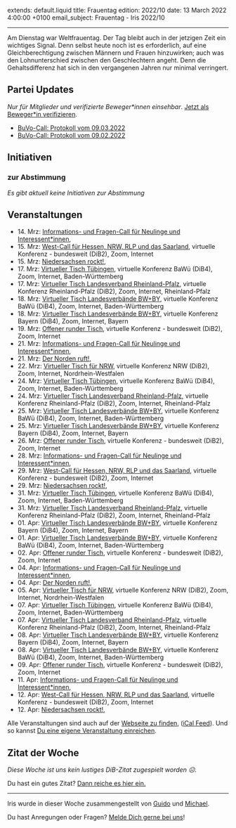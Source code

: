 
extends: default.liquid
title: Frauentag
edition: 2022/10
date: 13 March 2022 4:00:00 +0100
email_subject: Frauentag - Iris 2022/10

---
Am Dienstag war Weltfrauentag. Der Tag bleibt auch in der jetzigen Zeit ein wichtiges Signal. Denn selbst heute noch ist es erforderlich, auf eine Gleichberechtigung zwischen Männern und Frauen hinzuwirken; auch was den Lohnunterschied zwischen den Geschlechtern angeht. Denn die Gehaltsdifferenz hat sich in den vergangenen Jahren nur minimal verringert.

## Partei Updates

_Nur für Mitglieder und verifizierte Beweger\*innen einsehbar_. [Jetzt als Beweger\*in verifizieren](https://bewegung.jetzt/bewegerin-werden/).

 - [BuVo-Call: Protokoll vom 09.03.2022](https://marktplatz.bewegung.jetzt/t/buvo-call-protokoll-vom-09-03-2022/39399)
 - [BuVo-Call: Protokoll vom 09.02.2022](https://marktplatz.bewegung.jetzt/t/buvo-call-protokoll-vom-09-02-2022/39371)

## Initiativen

### zur Abstimmung
_Es gibt aktuell keine Initiativen zur Abstimmung_

## Veranstaltungen

 - 14.&nbsp;Mrz: [Informations- und Fragen-Call für Neulinge und Interessent*innen](https://bewegung.jetzt/veranstaltungen/informations-und-fragen-call-fuer-neulinge-und-interessentinnen-2022-03-14/), 
 - 15.&nbsp;Mrz: [West-Call für Hessen, NRW, RLP und das Saarland](https://bewegung.jetzt/veranstaltungen/west-call-fuer-hessen-nrw-rlp-und-das-saarland-2022-03-15/), virtuelle Konferenz - bundesweit (DiB2), Zoom, Internet
 - 15.&nbsp;Mrz: [Niedersachsen rockt!](https://bewegung.jetzt/veranstaltungen/niedersachsen-call-2022-03-15/), 
 - 17.&nbsp;Mrz: [Virtueller Tisch Tübingen](https://bewegung.jetzt/veranstaltungen/virtueller-tisch-tuebingen-2022-03-17/), virtuelle Konferenz BaWü (DiB4), Zoom, Internet, Baden-Württemberg
 - 17.&nbsp;Mrz: [Virtueller Tisch Landesverband Rheinland-Pfalz](https://bewegung.jetzt/veranstaltungen/virtueller-tisch-landesverband-rheinland-pfalz-2022-03-17/), virtuelle Konferenz Rheinland-Pfalz (DiB2), Zoom, Internet, Rheinland-Pfalz
 - 18.&nbsp;Mrz: [Virtueller Tisch Landesverbände BW+BY](https://bewegung.jetzt/veranstaltungen/virtueller-tisch-landesverbaende-bwby-3-2022-03-18/), virtuelle Konferenz BaWü (DiB4), Zoom, Internet, Baden-Württemberg
 - 18.&nbsp;Mrz: [Virtueller Tisch Landesverbände BW+BY](https://bewegung.jetzt/veranstaltungen/virtueller-tisch-landesverbaende-bwby-2-2022-03-18/), virtuelle Konferenz Bayern (DiB4), Zoom, Internet, Bayern
 - 19.&nbsp;Mrz: [Offener runder Tisch](https://bewegung.jetzt/veranstaltungen/offener-runder-tisch-2022-03-19/), virtuelle Konferenz - bundesweit (DiB2), Zoom, Internet
 - 21.&nbsp;Mrz: [Informations- und Fragen-Call für Neulinge und Interessent*innen](https://bewegung.jetzt/veranstaltungen/informations-und-fragen-call-fuer-neulinge-und-interessentinnen-2022-03-21/), 
 - 21.&nbsp;Mrz: [Der Norden ruft!](https://bewegung.jetzt/veranstaltungen/der-norden-ruft-2022-03-21/), 
 - 22.&nbsp;Mrz: [Virtueller Tisch für NRW](https://bewegung.jetzt/veranstaltungen/virtueller-tisch-landesverbaende-bwby-2022-03-22/), virtuelle Konferenz NRW (DiB2), Zoom, Internet, Nordrhein-Westfalen
 - 24.&nbsp;Mrz: [Virtueller Tisch Tübingen](https://bewegung.jetzt/veranstaltungen/virtueller-tisch-tuebingen-2022-03-24/), virtuelle Konferenz BaWü (DiB4), Zoom, Internet, Baden-Württemberg
 - 24.&nbsp;Mrz: [Virtueller Tisch Landesverband Rheinland-Pfalz](https://bewegung.jetzt/veranstaltungen/virtueller-tisch-landesverband-rheinland-pfalz-2022-03-24/), virtuelle Konferenz Rheinland-Pfalz (DiB2), Zoom, Internet, Rheinland-Pfalz
 - 25.&nbsp;Mrz: [Virtueller Tisch Landesverbände BW+BY](https://bewegung.jetzt/veranstaltungen/virtueller-tisch-landesverbaende-bwby-3-2022-03-25/), virtuelle Konferenz BaWü (DiB4), Zoom, Internet, Baden-Württemberg
 - 25.&nbsp;Mrz: [Virtueller Tisch Landesverbände BW+BY](https://bewegung.jetzt/veranstaltungen/virtueller-tisch-landesverbaende-bwby-2-2022-03-25/), virtuelle Konferenz Bayern (DiB4), Zoom, Internet, Bayern
 - 26.&nbsp;Mrz: [Offener runder Tisch](https://bewegung.jetzt/veranstaltungen/offener-runder-tisch-2022-03-26/), virtuelle Konferenz - bundesweit (DiB2), Zoom, Internet
 - 28.&nbsp;Mrz: [Informations- und Fragen-Call für Neulinge und Interessent*innen](https://bewegung.jetzt/veranstaltungen/informations-und-fragen-call-fuer-neulinge-und-interessentinnen-2022-03-28/), 
 - 29.&nbsp;Mrz: [West-Call für Hessen, NRW, RLP und das Saarland](https://bewegung.jetzt/veranstaltungen/west-call-fuer-hessen-nrw-rlp-und-das-saarland-2022-03-29/), virtuelle Konferenz - bundesweit (DiB2), Zoom, Internet
 - 29.&nbsp;Mrz: [Niedersachsen rockt!](https://bewegung.jetzt/veranstaltungen/niedersachsen-call-2022-03-29/), 
 - 31.&nbsp;Mrz: [Virtueller Tisch Tübingen](https://bewegung.jetzt/veranstaltungen/virtueller-tisch-tuebingen-2022-03-31/), virtuelle Konferenz BaWü (DiB4), Zoom, Internet, Baden-Württemberg
 - 31.&nbsp;Mrz: [Virtueller Tisch Landesverband Rheinland-Pfalz](https://bewegung.jetzt/veranstaltungen/virtueller-tisch-landesverband-rheinland-pfalz-2022-03-31/), virtuelle Konferenz Rheinland-Pfalz (DiB2), Zoom, Internet, Rheinland-Pfalz
 - 01.&nbsp;Apr: [Virtueller Tisch Landesverbände BW+BY](https://bewegung.jetzt/veranstaltungen/virtueller-tisch-landesverbaende-bwby-2-2022-04-01/), virtuelle Konferenz Bayern (DiB4), Zoom, Internet, Bayern
 - 01.&nbsp;Apr: [Virtueller Tisch Landesverbände BW+BY](https://bewegung.jetzt/veranstaltungen/virtueller-tisch-landesverbaende-bwby-3-2022-04-01/), virtuelle Konferenz BaWü (DiB4), Zoom, Internet, Baden-Württemberg
 - 02.&nbsp;Apr: [Offener runder Tisch](https://bewegung.jetzt/veranstaltungen/offener-runder-tisch-2022-04-02/), virtuelle Konferenz - bundesweit (DiB2), Zoom, Internet
 - 04.&nbsp;Apr: [Informations- und Fragen-Call für Neulinge und Interessent*innen](https://bewegung.jetzt/veranstaltungen/informations-und-fragen-call-fuer-neulinge-und-interessentinnen-2022-04-04/), 
 - 04.&nbsp;Apr: [Der Norden ruft!](https://bewegung.jetzt/veranstaltungen/der-norden-ruft-2022-04-04/), 
 - 05.&nbsp;Apr: [Virtueller Tisch für NRW](https://bewegung.jetzt/veranstaltungen/virtueller-tisch-landesverbaende-bwby-2022-04-05/), virtuelle Konferenz NRW (DiB2), Zoom, Internet, Nordrhein-Westfalen
 - 07.&nbsp;Apr: [Virtueller Tisch Tübingen](https://bewegung.jetzt/veranstaltungen/virtueller-tisch-tuebingen-2022-04-07/), virtuelle Konferenz BaWü (DiB4), Zoom, Internet, Baden-Württemberg
 - 07.&nbsp;Apr: [Virtueller Tisch Landesverband Rheinland-Pfalz](https://bewegung.jetzt/veranstaltungen/virtueller-tisch-landesverband-rheinland-pfalz-2022-04-07/), virtuelle Konferenz Rheinland-Pfalz (DiB2), Zoom, Internet, Rheinland-Pfalz
 - 08.&nbsp;Apr: [Virtueller Tisch Landesverbände BW+BY](https://bewegung.jetzt/veranstaltungen/virtueller-tisch-landesverbaende-bwby-2-2022-04-08/), virtuelle Konferenz Bayern (DiB4), Zoom, Internet, Bayern
 - 08.&nbsp;Apr: [Virtueller Tisch Landesverbände BW+BY](https://bewegung.jetzt/veranstaltungen/virtueller-tisch-landesverbaende-bwby-3-2022-04-08/), virtuelle Konferenz BaWü (DiB4), Zoom, Internet, Baden-Württemberg
 - 09.&nbsp;Apr: [Offener runder Tisch](https://bewegung.jetzt/veranstaltungen/offener-runder-tisch-2022-04-09/), virtuelle Konferenz - bundesweit (DiB2), Zoom, Internet
 - 11.&nbsp;Apr: [Informations- und Fragen-Call für Neulinge und Interessent*innen](https://bewegung.jetzt/veranstaltungen/informations-und-fragen-call-fuer-neulinge-und-interessentinnen-2022-04-11/), 
 - 12.&nbsp;Apr: [West-Call für Hessen, NRW, RLP und das Saarland](https://bewegung.jetzt/veranstaltungen/west-call-fuer-hessen-nrw-rlp-und-das-saarland-2022-04-12/), virtuelle Konferenz - bundesweit (DiB2), Zoom, Internet
 - 12.&nbsp;Apr: [Niedersachsen rockt!](https://bewegung.jetzt/veranstaltungen/niedersachsen-call-2022-04-12/), 

Alle Veranstaltungen sind auch auf der [Webseite zu finden](https://bewegung.jetzt/veranstaltungen/), ([iCal Feed](https://bewegung.jetzt/?ical=1)). Und so kannst [Du eine eigene Veranstaltung einreichen](https://marktplatz.bewegung.jetzt/t/eine-veranstaltung-auf-der-webseite-einreichen/21379).


## Zitat der Woche
_Diese Woche ist uns kein lustiges DiB-Zitat zugespielt worden ☹._

Du hast ein gutes Zitat? [Dann reiche es hier ein.](https://marktplatz.bewegung.jetzt/t/fortsetzung-lustige-dib-zitate/24431)


---

Iris wurde in dieser Woche zusammengestellt von [Guido](https://marktplatz.bewegung.jetzt/u/Guido/) und [Michael](https://marktplatz.bewegung.jetzt/u/MichaelVoss/).

Du hast Anregungen oder Fragen? [Melde Dich gerne bei uns](https://marktplatz.bewegung.jetzt/t/neu-iris-die-woechtliche-zusammenfasssung-zum-sonntagsbrunch/10990)!

